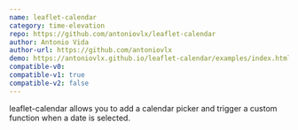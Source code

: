 ```yaml
---
name: leaflet-calendar
category: time-elevation
repo: https://github.com/antoniovlx/leaflet-calendar
author: Antonio Vida
author-url: https://github.com/antoniovlx
demo: https://antoniovlx.github.io/leaflet-calendar/examples/index.html
compatible-v0:
compatible-v1: true
compatible-v2: false
---
```


leaflet-calendar allows you to add a calendar picker and trigger a custom function when a date is selected.
